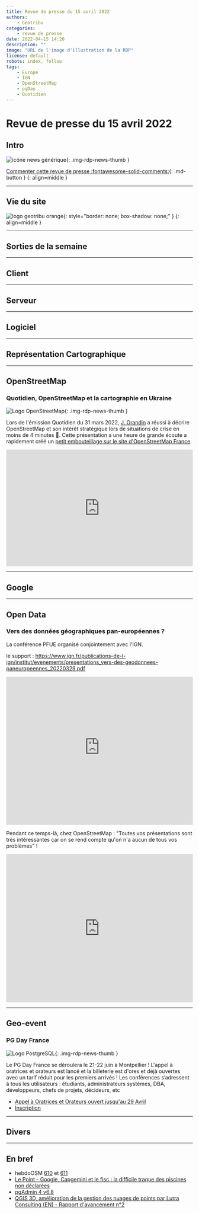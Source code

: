 ```yaml
---
title: Revue de presse du 15 avril 2022
authors:
    - Geotribu
categories:
    - revue de presse
date: 2022-04-15 14:20
description: ""
image: "URL de l'image d'illustration de la RDP"
license: default
robots: index, follow
tags:
    - Europe
    - IGN
    - OpenStreetMap
    - pgDay
    - Quotidien
---
```


# Revue de presse du 15 avril 2022

## Intro

![icône news générique](https://cdn.geotribu.fr/img/internal/icons-rdp-news/news.png "icône news générique"){: .img-rdp-news-thumb }

[Commenter cette revue de presse :fontawesome-solid-comments:](#__comments){: .md-button }
{: align=middle }

----

## Vie du site

![logo geotribu orange](https://cdn.geotribu.fr/img/internal/charte/geotribu_logo_rectangle_384x80.png "logo geotribu orange"){: style="border: none; box-shadow: none;" }
{: align=middle }

----

## Sorties de la semaine

----

## Client

----

## Serveur

----

## Logiciel

----

## Représentation Cartographique

----

## OpenStreetMap

### Quotidien, OpenStreetMap et la cartographie en Ukraine

![Logo OpenStreetMap](https://cdn.geotribu.fr/img/logos-icones/OpenStreetMap/Openstreetmap.png "logo OpenStreetMap"){: .img-rdp-news-thumb }

Lors de l'émission Quotidien du 31 mars 2022, [J. Grandin](https://twitter.com/julesgrandin?s=21) a réussi à décrire OpenStreetMap et son intérêt stratégique lors de situations de crise en moins de 4 minutes :clap:. Cette présentation a une heure de grande écoute a rapidement créé un [petit embouteillage sur le site d'OpenStreetMap France](https://twitter.com/osm_fr/status/1509599829042810882?s=21).

<iframe title="TMC - Quotidien, OpenStreetMap et cartographie en Ukraine" width="100%" height="315" src="https://peertube.openstreetmap.fr/videos/embed/df135e8a-ea3e-4c96-a58e-09577f914584" frameborder="0" allowfullscreen="" sandbox="allow-same-origin allow-scripts allow-popups"></iframe>

----

## Google

----

## Open Data

### Vers des données géographiques pan-européennes ?

La conférence PFUE organisé conjointement avec l'IGN.

le support : <https://www.ign.fr/publications-de-l-ign/institut/evenements/presentations_vers-des-geodonnees-paneuropeennes_20220329.pdf>

<iframe width="100%" height="400" src="https://www.youtube-nocookie.com/embed/PPe71YTC5P4" title="YouTube video player" frameborder="0" allow="accelerometer; autoplay; clipboard-write; encrypted-media; gyroscope; picture-in-picture" allowfullscreen></iframe>

Pendant ce temps-là, chez OpenStreetMap : "Toutes vos présentations sont très intéressantes car on se rend compte qu'on n'a aucun de tous vos problèmes" !

<iframe title="Conf en ligne PFUE - Vers des données géographiques paneuropéennes - Christian Quest / OpenStreetMap" src="https://peertube.openstreetmap.fr/videos/embed/73107023-7393-415e-9d45-64825719150d" allowfullscreen="" sandbox="allow-same-origin allow-scripts allow-popups" width="100%" height="400" frameborder="0"></iframe>

----

## Geo-event

### PG Day France

![Logo PostgreSQL](https://cdn.geotribu.fr/img/logos-icones/logiciels_librairies/postgresql.png "Logo PostgreSQL"){: .img-rdp-news-thumb }

Le PG Day France se déroulera le 21-22 juin à Montpellier ! L'appel à oratrices et orateurs est lancé et la billeterie est d'ores et déjà ouvertes avec un tarif réduit pour les premiers arrivés ! Les conférences s’adressent à tous les utilisateurs : étudiants, administrateurs systèmes, DBA, développeurs, chefs de projets, décideurs, etc

- [Appel à Oratrices et Orateurs ouvert jusqu'au 29 Avril](https://pgday.fr/appel)
- [Inscription](https://pgday.fr/inscription)

----

## Divers

----

## En bref

- hebdoOSM [610](https://weeklyosm.eu/fr/archives/15480) et [611](https://weeklyosm.eu/fr/archives/15515)
- [Le Point - Google, Capgemini et le fisc : la difficile traque des piscines non déclarées](https://www.lepoint.fr/societe/google-capgemini-et-le-fisc-la-difficile-traque-des-piscines-non-declarees-04-04-2022-2470877_23.php)
- [pgAdmin 4 v6.8](https://www.pgadmin.org/docs/pgadmin4/6.8/release_notes_6_8.html)
- [QGIS 3D, amélioration de la gestion des nuages de points par Lutra Consulting (EN) - Rapport d'avancement n°2](https://www.lutraconsulting.co.uk/blog/2022/04/05/pointcloud-in-qgis-update-2/)
